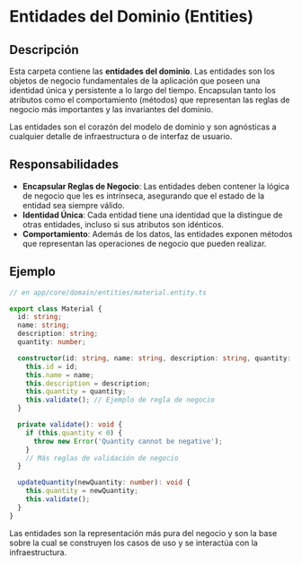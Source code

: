 # Entidades del Dominio (Entities)

## Descripción

Esta carpeta contiene las **entidades del dominio**. Las entidades son los objetos de negocio fundamentales de la aplicación que poseen una identidad única y persistente a lo largo del tiempo. Encapsulan tanto los atributos como el comportamiento (métodos) que representan las reglas de negocio más importantes y las invariantes del dominio.

Las entidades son el corazón del modelo de dominio y son agnósticas a cualquier detalle de infraestructura o de interfaz de usuario.

## Responsabilidades

-   **Encapsular Reglas de Negocio**: Las entidades deben contener la lógica de negocio que les es intrínseca, asegurando que el estado de la entidad sea siempre válido.
-   **Identidad Única**: Cada entidad tiene una identidad que la distingue de otras entidades, incluso si sus atributos son idénticos.
-   **Comportamiento**: Además de los datos, las entidades exponen métodos que representan las operaciones de negocio que pueden realizar.

## Ejemplo

```typescript
// en app/core/domain/entities/material.entity.ts

export class Material {
  id: string;
  name: string;
  description: string;
  quantity: number;

  constructor(id: string, name: string, description: string, quantity: number) {
    this.id = id;
    this.name = name;
    this.description = description;
    this.quantity = quantity;
    this.validate(); // Ejemplo de regla de negocio
  }

  private validate(): void {
    if (this.quantity < 0) {
      throw new Error('Quantity cannot be negative');
    }
    // Más reglas de validación de negocio
  }

  updateQuantity(newQuantity: number): void {
    this.quantity = newQuantity;
    this.validate();
  }
}
```

Las entidades son la representación más pura del negocio y son la base sobre la cual se construyen los casos de uso y se interactúa con la infraestructura.
